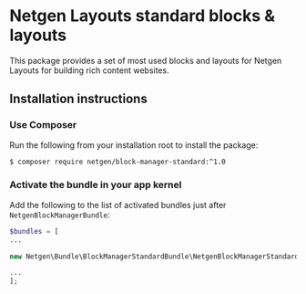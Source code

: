 Netgen Layouts standard blocks & layouts
========================================

This package provides a set of most used blocks and layouts for Netgen Layouts
for building rich content websites.

## Installation instructions

### Use Composer

Run the following from your installation root to install the package:

```bash
$ composer require netgen/block-manager-standard:^1.0
```

### Activate the bundle in your app kernel

Add the following to the list of activated bundles just after
`NetgenBlockManagerBundle`:

```php
$bundles = [
...

new Netgen\Bundle\BlockManagerStandardBundle\NetgenBlockManagerStandardBundle(),

...
];
```
